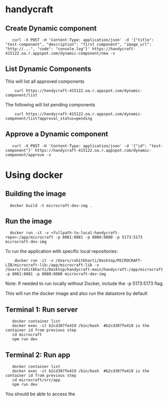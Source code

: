 # handycraft

## Create Dynamic component

```
   curl -X POST -H 'Content-Type: application/json' -d '{"title": "test-component", "description": "first component", "image_url": "http://...", "code": "console.log"}' https://handycraft-415122.oa.r.appspot.com/dynamic-component/new -v
```

## List Dynamic Components

This will list all approved components

```
    curl https://handycraft-415122.oa.r.appspot.com/dynamic-component/list
```

The following will list pending components

```
    curl https://handycraft-415122.oa.r.appspot.com/dynamic-component/list?approval_status=pending
```


## Approve a Dynamic component

```
   curl -X POST -H 'Content-Type: application/json' -d '{"id": "test-component"}' https://handycraft-415122.oa.r.appspot.com/dynamic-component/approve -v
```

# Using docker

## Building the image

```
  docker build -t microcraft-dev-img .
```

## Run the image

```
  docker run -it -v <fullpath-to-local-handycraft-repo>:/app/microcraft -p 8081:8081 -p 8080:8080 -p 5173:5173  microcraft-dev-img
```

To run the application with specific local repositories:

```
    docker run -it -v /Users/rohitbharti/Desktop/MICROCRAFT-LIB/microcraft-lib:/app/microcraft-lib -v /Users/rohitbharti/Desktop/handycraft-main/handycraft:/app/microcraft -p 8081:8081 -p 8080:8080 microcraft-dev-img
```
Note: If needed to run locally without Docker, include the -p 5173:5173 flag.

This will run the docker image and also run the datastore by default

## Terminal 1: Run server

```
   docker container list
   docker exec -it b2cd307fe419 /bin/bash  #b2cd307fe419 is the container id from previous step
   cd microcraft
   npm run dev
```

## Terminal 2: Run app

```
   docker container list
   docker exec -it b2cd307fe419 /bin/bash  #b2cd307fe419 is the container id from previous step
   cd microcraft/src/app
   npm run dev
```

You should be able to access the 
